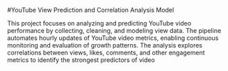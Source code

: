 #YouTube View Prediction and Correlation Analysis Model

This project focuses on analyzing and predicting YouTube video performance by collecting, cleaning, and modeling view data. The pipeline automates hourly updates of YouTube video metrics, enabling continuous monitoring and evaluation of growth patterns. The analysis explores correlations between views, likes, comments, and other engagement metrics to identify the strongest predictors of video
